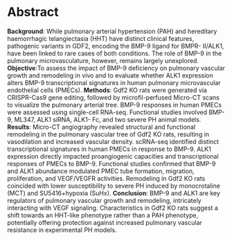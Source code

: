 # Abstract

**Background**: While pulmonary arterial hypertension (PAH) and hereditary haemorrhagic telangiectasia
(HHT) have distinct clinical features, pathogenic variants in GDF2, encoding the BMP-9 ligand for BMPR-
II/ALK1, have been linked to rare cases of both conditions. The role of BMP-9 in the pulmonary
microvasculature, however, remains largely unexplored.
**Objective**:To assess the impact of BMP-9 deficiency on pulmonary vascular growth and remodeling in
vivo and to evaluate whether ALK1 expression alters BMP-9 transcriptional signatures in human
pulmonary microvascular endothelial cells (PMECs).
**Methods**: Gdf2 KO rats were generated via CRISPR-Cas9 gene editing, followed by microfil-perfused
Micro-CT scans to visualize the pulmonary arterial tree. BMP-9 responses in human PMECs were
assessed using single-cell RNA-seq. Functional studies involved BMP-9, ML347, ALK1 siRNA, ALK1-
Fc, and two severe PH animal models.
**Results**: Micro-CT angiography revealed structural and functional remodeling in the pulmonary vascular
tree of Gdf2 KO rats, resulting in vasodilation and increased vascular density. scRNA-seq identified
distinct transcriptional signatures in human PMECs in response to BMP-9. ALK1 expression directly
impacted proangiogenic capacities and transcriptional responses of PMECs to BMP-9. Functional studies
confirmed that BMP-9 and ALK1 abundance modulated PMEC tube formation, migration, proliferation,
and VEGF/VEGFR activities. Remodeling in Gdf2 KO rats coincided with lower susceptibility to severe
PH induced by monocrotaline (MCT) and SU5416+hypoxia (SuHx).
**Conclusion**: BMP-9 and ALK1 are key regulators of pulmonary vascular growth and remodeling,
intricately interacting with VEGF signaling. Characteristics in Gdf2 KO rats suggest a shift towards an
HHT-like phenotype rather than a PAH phenotype, potentially offering protection against increased
pulmonary vascular resistance in experimental PH models.
